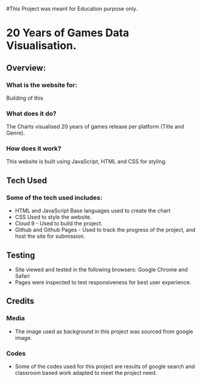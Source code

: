 #This Project was meant for Education purpose only.

# 20 Years of Games Data Visualisation.

## Overview:

### What is the website for:
Building of this 

### What does it do?

The Charts visualised 20 years of games release per platform (Title and Genre). 


### How does it work?

This website is built using JavaScript, HTML and CSS for styling.

## Tech Used

### Some of the tech used includes:

* HTML and JavaScript
Base languages used to create the chart
* CSS
Used to style the website.
* Cloud 9 - Used to build the project.
* Github and Github Pages - Used to track the progress of the project, and host the site for submission.


## Testing

* Site viewed and tested in the following browsers:
Google Chrome and Safari
* Pages were inspected to test responsiveness for best user experience.

## Credits

### Media

* The image used as background in this project was sourced from google image. 

### Codes

* Some of the codes used for this project are results of google search and classroom based work adapted to meet the project need.

